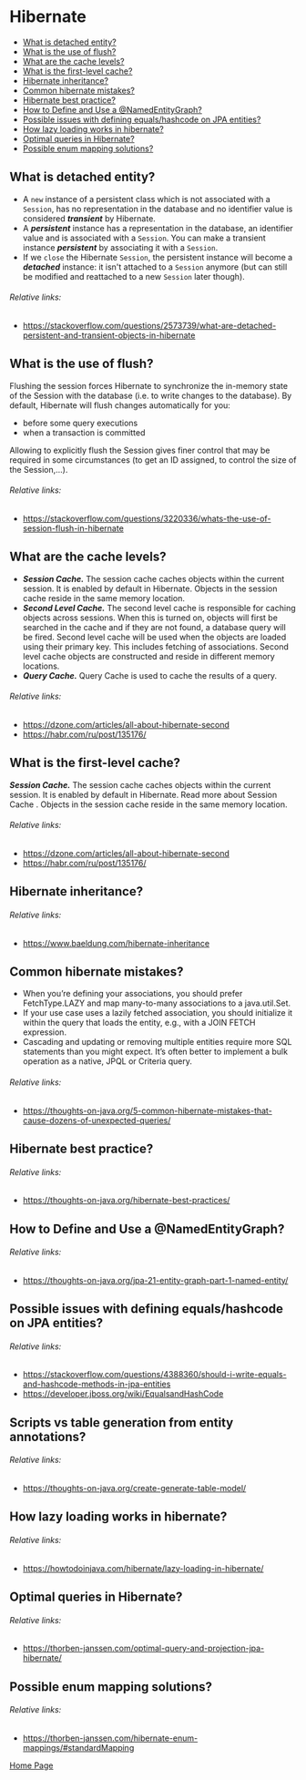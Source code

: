 # Hibernate
- [What is detached entity?](#what-is-detached-entity)
- [What is the use of flush?](#what-is-the-use-of-flush)
- [What are the cache levels?](#what-are-the-cache-levels)
- [What is the first-level cache?](#what-is-the-first-level-cache)
- [Hibernate inheritance?](#hibernate-inheritance)
- [Common hibernate mistakes?](#common-hibernate-mistakes)
- [Hibernate best practice?](#hibernate-best-practice)
- [How to Define and Use a @NamedEntityGraph?](#how-to-define-and-use-a-namedentitygraph)
- [Possible issues with defining equals/hashcode on JPA entities?](#possible-issues-with-defining-equalshashcode-on-jpa-entities)
- [How lazy loading works in hibernate?](#how-lazy-loading-works-in-hibernate)
- [Optimal queries in Hibernate?](#optimal-queries-in-hibernate)
- [Possible enum mapping solutions?](#possible-enum-mapping-solutions)

## What is detached entity?
- A `new` instance of a persistent class which is not associated with a `Session`, has no representation in the database and no identifier value is considered ***transient*** by Hibernate.
- A ***persistent*** instance has a representation in the database, an identifier value and is associated with a `Session`. You can make a transient instance ***persistent*** by associating it with a `Session`.
- If we `close` the Hibernate `Session`, the persistent instance will become a ***detached*** instance: it isn't attached to a `Session` anymore (but can still be modified and reattached to a new `Session` later though).
###### Relative links:
+ https://stackoverflow.com/questions/2573739/what-are-detached-persistent-and-transient-objects-in-hibernate

## What is the use of flush?
Flushing the session forces Hibernate to synchronize the in-memory state of the Session with the database (i.e. to write changes to the database). By default, Hibernate will flush changes automatically for you:
- before some query executions
- when a transaction is committed

Allowing to explicitly flush the Session gives finer control that may be required in some circumstances (to get an ID assigned, to control the size of the Session,...).
###### Relative links:
+ https://stackoverflow.com/questions/3220336/whats-the-use-of-session-flush-in-hibernate

## What are the cache levels?
+ ***Session Cache.*** The session cache caches objects within the current session. It is enabled by default in Hibernate. Objects in the session cache reside in the same memory location.
+ ***Second Level Cache.*** The second level cache is responsible for caching objects across sessions. When this is turned on, objects will first be searched in the cache and if they are not found, a database query will be fired. Second level cache will be used when the objects are loaded using their primary key. This includes fetching of associations. Second level cache objects are constructed and reside in different memory locations. 
+ ***Query Cache.*** Query Cache is used to cache the results of a query.
###### Relative links:
+ https://dzone.com/articles/all-about-hibernate-second
+ https://habr.com/ru/post/135176/

## What is the first-level cache?
***Session Cache.*** The session cache caches objects within the current session. It is enabled by default in Hibernate. Read more about  Session Cache . Objects in the session cache reside in the same memory location.
###### Relative links:
+ https://dzone.com/articles/all-about-hibernate-second
+ https://habr.com/ru/post/135176/

## Hibernate inheritance?
###### Relative links:
- https://www.baeldung.com/hibernate-inheritance

## Common hibernate mistakes?
- When you’re defining your associations, you should prefer FetchType.LAZY and map many-to-many associations to a java.util.Set.
- If your use case uses a lazily fetched association, you should initialize it within the query that loads the entity, e.g., with a JOIN FETCH expression.
- Cascading and updating or removing multiple entities require more SQL statements than you might expect. It’s often better to implement a bulk operation as a native, JPQL or Criteria query.
###### Relative links:
- https://thoughts-on-java.org/5-common-hibernate-mistakes-that-cause-dozens-of-unexpected-queries/

## Hibernate best practice?
###### Relative links:
- https://thoughts-on-java.org/hibernate-best-practices/

## How to Define and Use a @NamedEntityGraph?
###### Relative links:
- https://thoughts-on-java.org/jpa-21-entity-graph-part-1-named-entity/

## Possible issues with defining equals/hashcode on JPA entities?
###### Relative links:
- https://stackoverflow.com/questions/4388360/should-i-write-equals-and-hashcode-methods-in-jpa-entities
- https://developer.jboss.org/wiki/EqualsandHashCode

## Scripts vs table generation from entity annotations?
###### Relative links:
- https://thoughts-on-java.org/create-generate-table-model/

## How lazy loading works in hibernate?
###### Relative links:
- https://howtodoinjava.com/hibernate/lazy-loading-in-hibernate/

## Optimal queries in Hibernate?
###### Relative links:
- https://thorben-janssen.com/optimal-query-and-projection-jpa-hibernate/

## Possible enum mapping solutions?
###### Relative links:
- https://thorben-janssen.com/hibernate-enum-mappings/#standardMapping

[Home Page](README.md)
